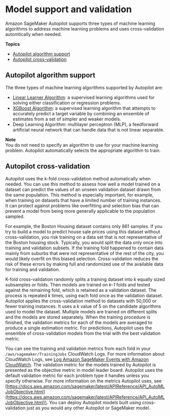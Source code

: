 # Model support and validation<a name="autopilot-model-support-validation"></a>

Amazon SageMaker Autopilot supports three types of machine learning algorithms to address machine learning problems and uses cross\-validation automtically when needed\.

**Topics**
+ [Autopilot algorithm support](#autopilot-algorithm-suppprt)
+ [Autopilot cross\-validation](#autopilot-cross-validation)

## Autopilot algorithm support<a name="autopilot-algorithm-suppprt"></a>

The three types of machine learning algorithms supported by Autopilot are:
+  [Linear Learner Algorithm](linear-learner.md): a supervised learning algorithms used for solving either classification or regression problems\.
+ [XGBoost Algorithm](xgboost.md): a supervised learning algorithm that attempts to accurately predict a target variable by combining an ensemble of estimates from a set of simpler and weaker models\.
+ Deep Learning Algorithm: multilayer perceptron \(MLP\), a feedforward artificial neural network that can handle data that is not linear separable\.

**Note**  
You do not need to specify an algorithm to use for your machine learning problem\. Autopilot automatically selects the appropriate algorithm to train\. 

## Autopilot cross\-validation<a name="autopilot-cross-validation"></a>

Autopilot uses the k\-fold cross\-validation method automatically when needed\. You can use this method to assess how well a model trained on a dataset can predict the values of an unseen validation dataset drawn from the same population\. This method is especially important, for example, when training on datasets that have a limited number of training instances\. It can protect against problems like overfitting and selection bias that can prevent a model from being more generally applicable to the population sampled\.

For example, the Boston Housing dataset contains only 861 samples\. If you try to build a model to predict house sale prices using this dataset without cross\-validation, you risk training on a data set that is not representative of the Boston housing stock\. Typically, you would split the data only once into training and validation subsets\. If the training fold happened to contain data mainly from suburbs that were not representative of the rest of the city, you would likely overfit on this biased selection\. Cross\-validation reduces the risk of these errors by making full and randomized use of the available data for training and validation\.

K\-fold cross\-validation randomly splits a training dataset into *k* equally sized subsamples or folds\. Then models are trained on *k\-1* folds and tested against the remaining fold, which is retained as a validation dataset\. The process is repeated *k* times, using each fold once as the validation dataset\. Autopilot applies the cross\-validation method to datasets with 50,000 or fewer training instances\. It uses a *k* value of 5 on the candidate algorithms used to model the dataset\. Multiple models are trained on different splits and the models are stored separately\. When the training procedure is finished, the validation metrics for each of the models are averaged to produce a single estimation metric\. For predictions, Autopilot uses the ensemble of cross\-validation models from the trial with the best validation metric\.

You can see the training and validation metrics from each fold in your `/aws/sagemaker/TrainingJobs` CloudWatch Logs\. For more information about CloudWatch Logs, see [Log Amazon SageMaker Events with Amazon CloudWatch](logging-cloudwatch.md)\. The validation metric for the models trained by Autopilot is presented as the objective metric in model leader board\. Autopilot uses the default validation metric for each problem type it handles unless you specify otherwise\. For more information on the metrics Autopilot uses, see [https://docs.aws.amazon.com/sagemaker/latest/APIReference/API_AutoMLJobObjective.html](https://docs.aws.amazon.com/sagemaker/latest/APIReference/API_AutoMLJobObjective.html)\. You can deploy Autopilot models built using cross\-validation just as you would any other Autopilot or SageMaker model\.
